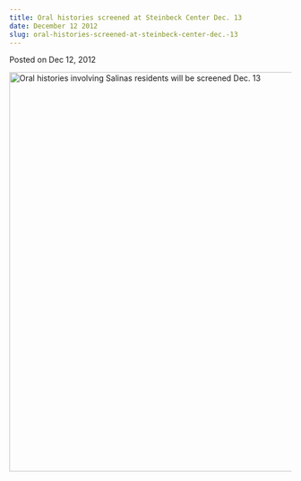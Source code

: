 ```yaml
---
title: Oral histories screened at Steinbeck Center Dec. 13
date: December 12 2012
slug: oral-histories-screened-at-steinbeck-center-dec.-13
---
```


 
<span class="date">Posted on Dec 12, 2012 </span>
<p>
  <img
    alt="Oral histories involving Salinas residents will be screened Dec. 13"
    src="https://news.csumb.edu/sites/default/files/65/attachments/news/images/film_screening.jpg"
    style="float:left; width:550px; height:712px"
  />
</p>
 

